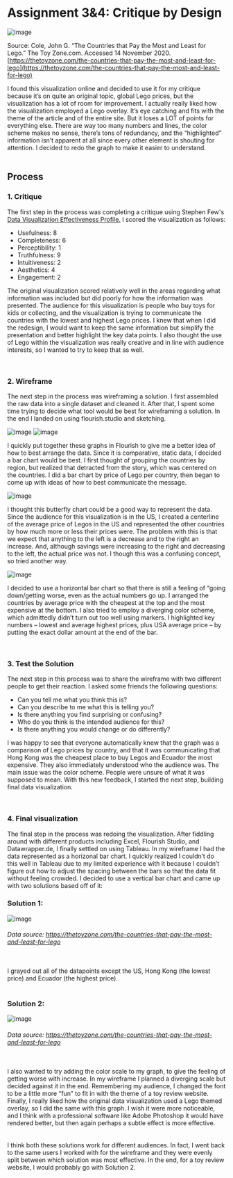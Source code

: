 
# Assignment 3&4: Critique by Design

![image](https://user-images.githubusercontent.com/73584997/99441873-84c4a100-28e6-11eb-8b67-c4e69314b4f0.png)

Source: Cole, John G. “The Countries that Pay the Most and Least for Lego.” The Toy Zone.com. Accessed 14 November 2020.  [https://thetoyzone.com/the-countries-that-pay-the-most-and-least-for-lego](https://thetoyzone.com/the-countries-that-pay-the-most-and-least-for-lego)
  
I found this visualization online and decided to use it for my critique because it’s on quite an original topic, global Lego prices, but the visualization has a lot of room for improvement. I actually really liked how the visualization employed a Lego overlay. It’s eye catching and fits with the theme of the article and of the entire site. But it loses a LOT of points for everything else. There are way too many numbers and lines, the color scheme makes no sense, there’s tons of redundancy, and the “highlighted” information isn’t apparent at all since every other element is shouting for attention.  I decided to redo the graph to make it easier to understand.   
&nbsp;  

## Process
 
### 1. Critique
 
The first step in the process was completing a critique using Stephen Few's [Data Visualization Effectiveness Profile.](http://www.perceptualedge.com/articles/visual_business_intelligence/data_visualization_effectiveness_profile.pdf) I scored the visualization as follows:
 
  - Usefulness: 8
  - Completeness: 6
  - Perceptibility: 1
  - Truthfulness: 9
  - Intuitiveness: 2
  - Aesthetics: 4
  - Engagement: 2
 
The original visualization scored relatively well in the areas regarding what information was included but did poorly for how the information was presented. The audience for this visualization is people who buy toys for kids or  collecting, and the visualization is trying to communicate the countries with the lowest and highest Lego prices.  I knew that when I did the redesign, I would want to keep the same information but simplify the presentation and better highlight the key data points. I also thought the use of Lego within the visualization was really creative and in line with audience interests, so I wanted to try to keep that as well.

&nbsp;    
### 2. Wireframe
 
The next step in the process was wireframing a solution. I first assembled the raw data into a single dataset and cleaned it. After that, I spent some time trying to decide what tool would be best for wireframing a solution. In the end I landed on using flourish.studio and sketching. 
 
![image](https://user-images.githubusercontent.com/73584997/99442023-ba698a00-28e6-11eb-873d-11685deec341.png) ![image](https://user-images.githubusercontent.com/73584997/99442057-c7867900-28e6-11eb-865d-eecb398eb92a.png)
 
I quickly put together these graphs in Flourish to give me a better idea of how to best arrange the data. Since it is comparative, static data, I decided a bar chart would be best. I first thought of grouping the countries by region, but realized that detracted from the story, which was centered on the countries. I did a bar chart by price of Lego per country, then began to come up with ideas of how to best communicate the message.
 
 
![image](https://user-images.githubusercontent.com/73584997/99438854-68266a00-28e2-11eb-8650-5551283e5473.png)
 
I thought this butterfly chart could be a good way to represent the data. Since the audience for this visualization is in the US, I created a centerline of the average price of Legos in the US and represented the other countries by how much more or less their prices were. The problem with this is that we expect that anything to the left is a decrease and to the right an increase. And, although savings were increasing to the right and decreasing to the left, the actual price was not. I though this was a confusing concept, so tried another way.   
 
![image](https://user-images.githubusercontent.com/73584997/99438869-6ceb1e00-28e2-11eb-8574-981b7a95ce63.png)
 
I decided to use a horizontal bar chart so that there is still a feeling of “going down/getting worse, even as the actual numbers go up. I arranged the countries by average price with the cheapest at the top and the most expensive at the bottom. I also tried to employ a diverging color scheme, which admittedly didn’t turn out too well using markers. I highlighted key numbers – lowest and average highest prices, plus USA average price – by putting the exact dollar amount at the end of the bar. 
 
&nbsp;  
### 3. Test the Solution
 
The next step in this process was to share the wireframe with two different people to get their reaction. I asked some friends the following questions:
 
  - Can you tell me what you think this is?
  - Can you describe to me what this is telling you?
  -	Is there anything you find surprising or confusing?
  -	Who do you think is the intended audience for this?
  -	Is there anything you would change or do differently?
 
I was happy to see that everyone automatically knew that the graph was a comparison of Lego prices by country, and that it was communicating that Hong Kong was the cheapest place to buy Legos and Ecuador the most expensive. They also immediately understood who the audience was. The main issue was the color scheme. People were unsure of what it was supposed to mean. With this new feedback, I started the next step, building final data visualization.
 
&nbsp;   
### 4. Final visualization
 
The final step in the process was redoing the visualization. After fiddling around with different products including Excel, Flourish Studio, and Datawrapper.de, I finally settled on using Tableau. In my wireframe I had the data represented as a horizonal bar chart. I quickly realized I couldn’t do this well in Tableau due to my limited experience with it because I couldn’t figure out how to adjust the spacing between the bars so that the data fit without feeling crowded. I decided to use a vertical bar chart and came up with two solutions based off of it:
 
 
### Solution 1:
![image](https://user-images.githubusercontent.com/73584997/99442680-b5590a80-28e7-11eb-943f-99dfbb3b4833.png)
###### Data source: https://thetoyzone.com/the-countries-that-pay-the-most-and-least-for-lego  
 &nbsp;   
I grayed out all of the datapoints except the US, Hong Kong (the lowest price) and Ecuador (the highest price).
&nbsp;  
&nbsp;  
 
### Solution 2:
![image](https://user-images.githubusercontent.com/73584997/99442785-dc174100-28e7-11eb-8ec0-95e74ffa6e35.png)
###### Data source: https://thetoyzone.com/the-countries-that-pay-the-most-and-least-for-lego  
&nbsp;   
I also wanted to try adding the color scale to my graph, to give the feeling of getting worse with increase. In my wireframe I planned a diverging scale but decided against it in the end. Remembering my audience, I changed the font to be a little more “fun” to fit in with the theme of a toy review website. Finally, I really liked how the original data visualization used a Lego themed overlay, so I did the same with this graph. I wish it were more noticeable, and I think with a professional software like Adobe Photoshop it would have rendered better, but then again perhaps a subtle effect is more effective. 
&nbsp;   
&nbsp;  
&nbsp;  
I think both these solutions work for different audiences. In fact, I went back to the same users I worked with for the wireframe and they were evenly split between which solution was most effective. In the end, for a toy review website, I would probably go with Solution 2. 

